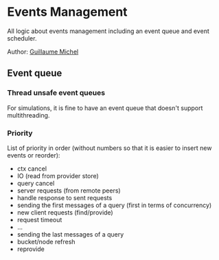 # Events Management

All logic about events management including an event queue and event scheduler.

Author: [Guillaume Michel](https://github.com/guillaumemichel)

## Event queue

### Thread unsafe event queues

For simulations, it is fine to have an event queue that doesn't support multithreading.

### Priority

List of priority in order (without numbers so that it is easier to insert new events or reorder):

- ctx cancel
- IO (read from provider store)
- query cancel
- server requests (from remote peers)
- handle response to sent requests
- sending the first messages of a query (first in terms of concurrency)
- new client requests (find/provide)
- request timeout
- ...
- sending the last messages of a query
- bucket/node refresh
- reprovide